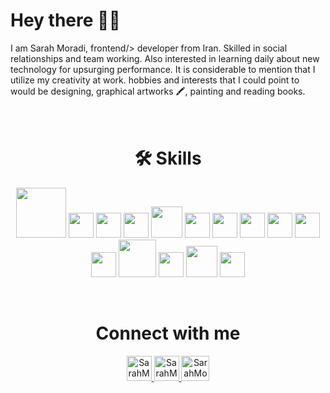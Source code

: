 <h1>Hey there 👩‍💻</h1>
<!-- <hr/> -->

I am Sarah Moradi, frontend/> developer from Iran. Skilled in social
relationships and team working. Also
interested in learning daily about new
technology for upsurging performance. It is considerable to mention that I
utilize my creativity at work. hobbies and
interests that I could point to would be
designing, graphical artworks 🖍, painting
and reading books.
<br/>
<br/><br/>


<h1 align="center">🛠 Skills</h1>  
<p align="center"> 
  <img src="https://www.vectorlogo.zone/logos/frontapp/frontapp-ar21.svg" width="80"/>
  <img src="https://ucarecdn.com/9c61ea56-9f08-4587-bc96-2a294eaaf0aa/" width="40"/>
  <img src="https://ucarecdn.com/47e077f7-2b14-4380-bf53-25cfebf74121/" width="40"/>
   <img src="https://ucarecdn.com/3f431bce-e529-4156-bcad-05e893197636/" width="40"/>
  <img src="https://ucarecdn.com/65119595-c0b0-4b95-93d8-dd748c18f7d6/" width="50"/>
  <img src="https://ucarecdn.com/58454cf4-2124-4616-8f02-f52c51a6237f/" width="40"/> 
  <img src="https://upcdn.io/W142hJk/raw/demo/4mkjrYr42E.svg" width="40"/> 
  <img src="https://www.vectorlogo.zone/logos/git-scm/git-scm-icon.svg" width="40"/>
  <img src="https://www.vectorlogo.zone/logos/yarnpkg/yarnpkg-icon.svg" width="40"/>
  <img src="https://www.vectorlogo.zone/logos/getpostman/getpostman-icon.svg" width="40"/>
  <img src="https://upcdn.io/W142hJk/raw/demo/4mkjpyx6Fq.svg" width="40"/>
  <img src="https://upcdn.io/W142hJk/raw/demo/4mkjoM9VDF.svg" width="60"/>
  <img src="https://upcdn.io/W142hJk/raw/demo/4mkjqoQzLi.svg" width="40"/>
  <img src="https://ucarecdn.com/6f960c8d-01e6-40d7-a65f-e46d83d18b79/" width="50"/>
  <img src="https://ucarecdn.com/c2b2e3cb-eb50-4dbb-bf07-05bc67f68484/" width="40"/>
</p>
<br/>
<h1 align="center">Connect with me</h1> 
<p align="center"> 
  <a href="https://www.linkedin.com/in/sarah-moradii/" target="blank">
    <img src="https://www.vectorlogo.zone/logos/linkedin/linkedin-icon.svg" alt="SarahMoradi LinkedIn Profile" height="40" width="40">
  </a>
  <a href="https://t.me/CaptainHoook" target="blank">
    <img src="https://www.vectorlogo.zone/logos/telegram/telegram-tile.svg" alt="SarahMoradi Telegram Profile" height="40" width="40">
  </a>
  <a href="https://discord.com/users/Captain%20Hook#8500" target="blank">
    <img src="https://ucarecdn.com/faf89d5c-36db-435d-90b9-06fc0caf2a7d/" alt="SarahMoradi Discord Profile" height="40" width="45">
  </a>
</p>






<!-- Languages :
![Alt text](https://fastupload.io/en/jBKDhc3N1tQ4hzx/preview "Optional title")
<img src="https://fastupload.io/en/jBKDhc3N1tQ4hzx/file" alt="Alt text" title="Optional title" /> -->
